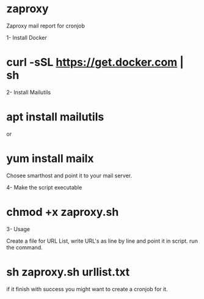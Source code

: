 # zaproxy 
Zaproxy mail report for cronjob

1- Install Docker

# curl -sSL https://get.docker.com | sh

2- Install Mailutils

# apt install mailutils
or
# yum install mailx

Chosee smarthost and point it to your mail server.

4- Make the script executable

# chmod +x zaproxy.sh

3- Usage

  Create a file for URL List, write URL's as line by line and point it in script.
  run the command.
# sh zaproxy.sh urllist.txt

if it finish with success you might want to create a cronjob for it.
